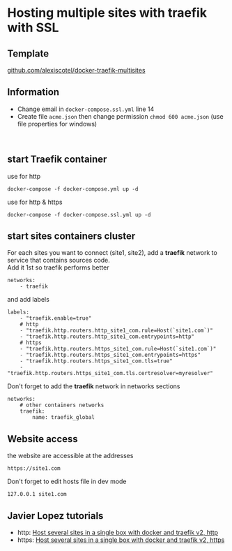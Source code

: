 # Hosting multiple sites with traefik with SSL

## Template
[github.com/alexiscotel/docker-traefik-multisites](https://github.com/alexiscotel/docker-traefik-multisites)

## Information
* Change email in `docker-compose.ssl.yml` line 14
* Create file `acme.json` then change permission `chmod 600 acme.json` (use file properties for windows)

<br>

## start Traefik container
use for http
```
docker-compose -f docker-compose.yml up -d
```
use for http & https
```
docker-compose -f docker-compose.ssl.yml up -d
```
## start sites containers cluster
For each sites you want to connect (site1, site2), add a __traefik__ network to service that contains sources code.<br>
Add it 1st so traefik performs better
```
networks:
    - traefik
```
and add labels
```
labels:
    - "traefik.enable=true"
    # http
    - "traefik.http.routers.http_site1_com.rule=Host(`site1.com`)"
    - "traefik.http.routers.http_site1_com.entrypoints=http"
    # https
    - "traefik.http.routers.https_site1_com.rule=Host(`site1.com`)"
    - "traefik.http.routers.https_site1_com.entrypoints=https"
    - "traefik.http.routers.https_site1_com.tls=true"
    - "traefik.http.routers.https_site1_com.tls.certresolver=myresolver"
```
Don't forget to add the __traefik__ network in networks sections
```
networks:
    # other containers networks
    traefik:
        name: traefik_global
```

## Website access

the website are accessible at the addresses
```
https://site1.com
```
Don't forget to edit hosts file in dev mode
```
127.0.0.1 site1.com
```

## Javier Lopez tutorials
* http: [Host several sites in a single box with docker and traefik v2, http](http://javier.io/blog/en/2020/12/01/host-several-sites-in-a-single-box-with-docker-and-traefik-http.html)
* https: [Host several sites in a single box with docker and traefik v2, https](http://javier.io/blog/en/2020/12/01/host-several-sites-in-a-single-box-with-docker-and-traefik-https.html)